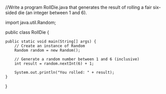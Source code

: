 //Write a program RollDie.java that generates the result of rolling a fair six-sided die (an integer between 1 and 6).


import java.util.Random;

public class RollDie {

    public static void main(String[] args) {
        // Create an instance of Random
        Random random = new Random();

        // Generate a random number between 1 and 6 (inclusive)
        int result = random.nextInt(6) + 1;

        System.out.println("You rolled: " + result);
    }
}
